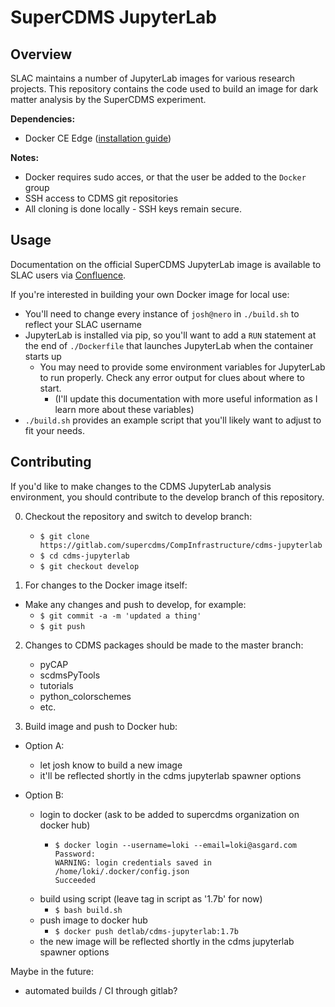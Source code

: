 # SuperCDMS JupyterLab

## Overview

SLAC maintains a number of JupyterLab images for various research projects.
This repository contains the code used to build an image for dark matter analysis by the SuperCDMS experiment.

**Dependencies:** 
- Docker CE Edge ([installation guide](https://docs.docker.com/install/linux/docker-ce/ubuntu/))

**Notes:**  
- Docker requires sudo acces, or that the user be added to the `Docker` group 
- SSH access to CDMS git repositories
- All cloning is done locally - SSH keys remain secure. 

## Usage

Documentation on the official SuperCDMS JupyterLab image is available to SLAC users via [Confluence](https://confluence.slac.stanford.edu/display/CDMS/How+to+get+started+with+analysis).

If you're interested in building your own Docker image for local use: 

- You'll need to change every instance of `josh@nero` in `./build.sh` to reflect your SLAC username
- JupyterLab is installed via pip, so you'll want to add a `RUN` statement at the end of `./Dockerfile` that launches JupyterLab when the container starts up
	- You may need to provide some environment variables for JupyterLab to run properly. Check any error output for clues about where to start. 
		- (I'll update this documentation with more useful information as I learn more about these variables)
- `./build.sh` provides an example script that you'll likely want to adjust to fit your needs.

## Contributing

If you'd like to make changes to the CDMS JupyterLab analysis environment, you should contribute to the develop branch of this repository.

0. Checkout the repository and switch to develop branch:
    - `$ git clone https://gitlab.com/supercdms/CompInfrastructure/cdms-jupyterlab`
    - `$ cd cdms-jupyterlab`
    - `$ git checkout develop`

1. For changes to the Docker image itself:
- Make any changes and push to develop, for example:
    - `$ git commit -a -m 'updated a thing'`
    - `$ git push`

2. Changes to CDMS packages should be made to the master branch:
    - pyCAP
    - scdmsPyTools
    - tutorials
    - python_colorschemes
    - etc.

3. Build image and push to Docker hub:
- Option A:
    - let josh know to build a new image
    - it'll be reflected shortly in the cdms jupyterlab spawner options

- Option B:
    - login to docker (ask to be added to supercdms organization on docker hub)
        - ``` 
          $ docker login --username=loki --email=loki@asgard.com
          Password: 
          WARNING: login credentials saved in /home/loki/.docker/config.json
          Succeeded 
    - build using script (leave tag in script as '1.7b' for now)
        - `$ bash build.sh`
    - push image to docker hub
        - `$ docker push detlab/cdms-jupyterlab:1.7b`
    - the new image will be reflected shortly in the cdms jupyterlab spawner options

Maybe in the future:
- automated builds / CI through gitlab?
